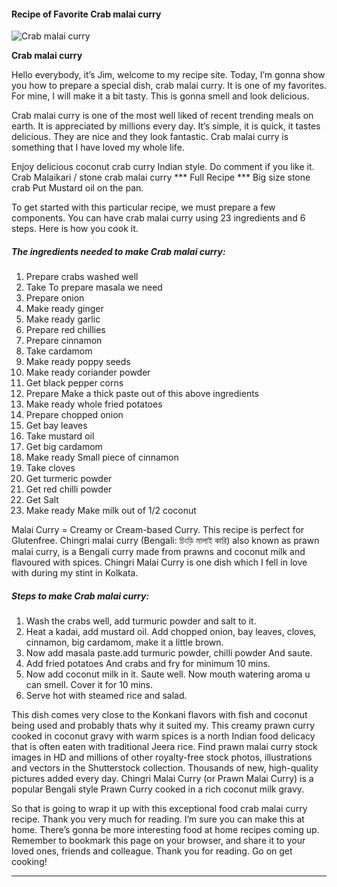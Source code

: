             

#### Recipe of Favorite Crab malai curry

![Crab malai curry](https://img-global.cpcdn.com/recipes/8294d45ebfc7c951/751x532cq70/crab-malai-curry-recipe-main-photo.jpg)

**Crab malai curry**

Hello everybody, it’s Jim, welcome to my recipe site. Today, I’m gonna show you how to prepare a special dish, crab malai curry. It is one of my favorites. For mine, I will make it a bit tasty. This is gonna smell and look delicious.

Crab malai curry is one of the most well liked of recent trending meals on earth. It is appreciated by millions every day. It’s simple, it is quick, it tastes delicious. They are nice and they look fantastic. Crab malai curry is something that I have loved my whole life.

Enjoy delicious coconut crab curry Indian style. Do comment if you like it. Crab Malaikari / stone crab malai curry \*\*\* Full Recipe \*\*\* Big size stone crab Put Mustard oil on the pan.

To get started with this particular recipe, we must prepare a few components. You can have crab malai curry using 23 ingredients and 6 steps. Here is how you cook it.

##### The ingredients needed to make Crab malai curry:

1.  Prepare crabs washed well
2.  Take To prepare masala we need
3.  Prepare onion
4.  Make ready ginger
5.  Make ready garlic
6.  Prepare red chillies
7.  Prepare cinnamon
8.  Take cardamom
9.  Make ready poppy seeds
10.  Make ready coriander powder
11.  Get black pepper corns
12.  Prepare Make a thick paste out of this above ingredients
13.  Make ready whole fried potatoes
14.  Prepare chopped onion
15.  Get bay leaves
16.  Take mustard oil
17.  Get big cardamom
18.  Make ready Small piece of cinnamon
19.  Take cloves
20.  Get turmeric powder
21.  Get red chilli powder
22.  Get Salt
23.  Make ready Make milk out of 1/2 coconut

Malai Curry = Creamy or Cream-based Curry. This recipe is perfect for Glutenfree. Chingri malai curry (Bengali: চিংড়ি মালাই কারি) also known as prawn malai curry, is a Bengali curry made from prawns and coconut milk and flavoured with spices. Chingri Malai Curry is one dish which I fell in love with during my stint in Kolkata.

##### Steps to make Crab malai curry:

1.  Wash the crabs well, add turmuric powder and salt to it.
2.  Heat a kadai, add mustard oil. Add chopped onion, bay leaves, cloves, cinnamon, big cardamom, make it a little brown.
3.  Now add masala paste.add turmuric powder, chilli powder And saute.
4.  Add fried potatoes And crabs and fry for minimum 10 mins.
5.  Now add coconut milk in it. Saute well. Now mouth watering aroma u can smell. Cover it for 10 mins.
6.  Serve hot with steamed rice and salad.

This dish comes very close to the Konkani flavors with fish and coconut being used and probably thats why it suited my. This creamy prawn curry cooked in coconut gravy with warm spices is a north Indian food delicacy that is often eaten with traditional Jeera rice. Find prawn malai curry stock images in HD and millions of other royalty-free stock photos, illustrations and vectors in the Shutterstock collection. Thousands of new, high-quality pictures added every day. Chingri Malai Curry (or Prawn Malai Curry) is a popular Bengali style Prawn Curry cooked in a rich coconut milk gravy.

So that is going to wrap it up with this exceptional food crab malai curry recipe. Thank you very much for reading. I’m sure you can make this at home. There’s gonna be more interesting food at home recipes coming up. Remember to bookmark this page on your browser, and share it to your loved ones, friends and colleague. Thank you for reading. Go on get cooking!

* * *